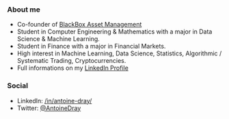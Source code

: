 ### About me

* Co-founder of [BlackBox Asset Management](https://github.com/BlackBoxAM)
* Student in Computer Engineering & Mathematics with a major in Data Science & Machine Learning.
* Student in Finance with a major in Financial Markets.
* High interest in Machine Learning, Data Science, Statistics, Algorithmic / Systematic Trading, Cryptocurrencies.
* Full informations on my [LinkedIn Profile](https://www.linkedin.com/in/antoine-dray/)

### Social

* LinkedIn: [/in/antoine-dray/](https://www.linkedin.com/in/antoine-dray/)
* Twitter: [@AntoineDray](https://twitter.com/AntoineDray)
